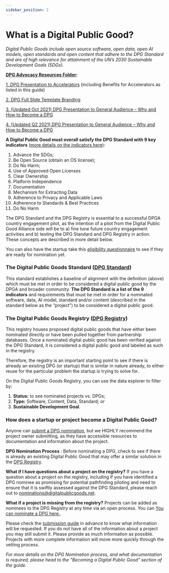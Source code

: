 ```yaml
---
sidebar_position: 1
---
```


# What is a Digital Public Good?

*Digital Public Goods include open source software, open data, open AI models, open standards and open content that adhere to the DPG Standard and are of high relevance for attainment of the UN’s 2030 Sustainable Development Goals (SDGs).*

**[DPG Advocacy Resources Folder](https://drive.google.com/drive/folders/1wbgnSJ2l_NixSNm2rvd00Zxo6cYaiiA-?usp=sharing):** 

[1. DPG Presentation to Accelerators](https://drive.google.com/file/d/1MWRY4PwQBJ64UFtRAtEGQBlC_vo95Q2_/view?usp=sharing) (including Benefits for Accelerators as listed in this guide) 

[2. DPG Full Slide Template Branding](https://docs.google.com/presentation/d/1_Q_2v1H0WiqIEyjt0ELIZs4IX0V5CH_K/edit?usp=sharing&ouid=109395478007960519704&rtpof=true&sd=true) 

[3. (Updated Oct 2021) DPG Presentation to General Audience – Why and How to Become a DPG](https://docs.google.com/presentation/d/1_MM6ncfQdggC7kV_5Xvi8vgnsy7Mj22d/edit?usp=sharing&ouid=109395478007960519704&rtpof=true&sd=true)

[4. (Updated Q2 2021) DPG Presentation to General Audience – Why and How to Become a DPG](https://docs.google.com/presentation/d/1AqqiGqjJTBM7DsfIz8szGXU4bL72YXM9/edit?usp=sharing&ouid=109395478007960519704&rtpof=true&sd=true) 

**A Digital Public Good must overall satisfy the DPG Standard with 9 key indicators** ([more details on the indicators here](https://github.com/DPGAlliance/DPG-Standard/blob/main/standard-questions.md)):
1. Advance the SDGs; 
2. Be Open Source (obtain an OS license); 
3. Do No Harm; 
4. Use of Approved Open Licenses 
5. Clear Ownership 
6. Platform Independence 
7. Documentation 
8. Mechanism for Extracting Data 
9. Adherence to Privacy and Applicable Laws 
10. Adherence to Standards & Best Practices 
11. Do No Harm 

The DPG Standard and the DPG Registry is essential to a successful DPGA country engagement pilot, as the intention of a pilot from the Digital Public Good Alliance side will be to a) fine tune future country engagement activities and b) testing the DPG Standard and DPG Registry in action. These concepts are described in more detail below.  

You can also have the startup take this [eligibility questionnaire](https://digitalpublicgoods.net/eligibility/) to see if they are ready for nomination yet. 

### The Digital Public Goods Standard ([DPG Standard](https://digitalpublicgoods.net/standard/))

This standard establishes a baseline of alignment with the definition (above) which must be met in order to be considered a digital public good by the DPGA and broader community. **The DPG Standard is a list of the 9 indicators** and requirements that must be met in order for a nominated software, data, AI model, standard and/or content (described in the standard below as the “project”) to be considered a digital public good. 

### The Digital Public Goods Registry ([DPG Registry](https://digitalpublicgoods.net/registry/)) 

This registry houses proposed digital public goods that have either been nominated directly or have been pulled together from partnership databases.  Once a nominated digital public good has been verified against the DPG Standard, it is considered a digital public good and labeled as such in the registry. 

Therefore, the registry is an important starting point to see if there is already an existing DPG (or startup) that is similar in nature already, to either reuse for the particular problem the startup is trying to solve for.

On the Digital Public Goods Registry, you can use the data explorer to filter by: 

1. **Status:** to see nominated projects vs. DPGs;
2. **Type:** Software, Content, Data, Standard; or 
3. **Sustainable Development Goal**. 

### How does a startup or project become a Digital Public Good?

Anyone can [submit a DPG nomination](https://digitalpublicgoods.net/nominate), but we HIGHLY recommend the project owner submitting, as they have accessible resources to documentation and information about the project.

**DPG Nomination Process** : Before nominating a DPG, check to see if there is already an existing Digital Public Good that may offer a similar solution in the [DPG Registry](https://digitalpublicgoods.net/registry/).

**What if I have questions about a project on the registry?**
If you have a question about a project on the registry, including if you have identified a DPG nominee as promising for potential pathfinding piloting and need to ensure that it is swiftly assessed against the DPG Standard, please reach out to nominations@digitalpublicgoods.net. 

**What if a project is missing from the registry?**
Projects can be added as nominees to the DPG Registry at any time via an open process. You can [You can nominate a DPG here.](https://digitalpublicgoods.net/nominate). 

Please check the [submission guide](https://digitalpublicgoods.net/submission-guide) in advance to know what information will be requested. If you do not have all of the information about a project you may still submit it. Please provide as much information as possible. Projects with more complete information will move more quickly through the vetting process.

_For more details on the DPG Nomination process, and what documentation is required, please head to the "Becoming a Digital Public Good" section of the guide._

